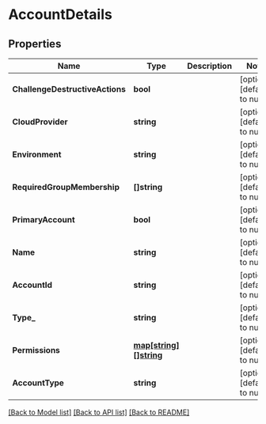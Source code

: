 # AccountDetails

## Properties
Name | Type | Description | Notes
------------ | ------------- | ------------- | -------------
**ChallengeDestructiveActions** | **bool** |  | [optional] [default to null]
**CloudProvider** | **string** |  | [optional] [default to null]
**Environment** | **string** |  | [optional] [default to null]
**RequiredGroupMembership** | **[]string** |  | [optional] [default to null]
**PrimaryAccount** | **bool** |  | [optional] [default to null]
**Name** | **string** |  | [optional] [default to null]
**AccountId** | **string** |  | [optional] [default to null]
**Type_** | **string** |  | [optional] [default to null]
**Permissions** | [**map[string][]string**](array.md) |  | [optional] [default to null]
**AccountType** | **string** |  | [optional] [default to null]

[[Back to Model list]](../README.md#documentation-for-models) [[Back to API list]](../README.md#documentation-for-api-endpoints) [[Back to README]](../README.md)


